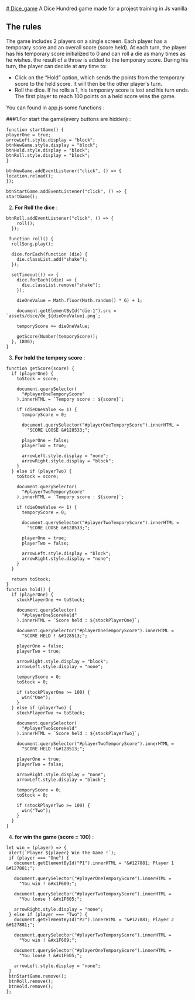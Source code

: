 [# Dice_game](https://dice-game-by-ludop.netlify.app/#)
A Dice Hundred game made for a project training in Js vanilla

## The rules

  The game includes 2 players on a single screen.
  Each player has a temporary score and an overall score (score held).
  At each turn, the player has his temporary score initialized to 0 and can roll a die as many times as he wishes. the
  result of a throw is added to the temporary score.
  During his turn, the player can decide at any time to:
  - Click on the “Hold” option, which sends the points from the temporary score to the held score. It will then be the
  other player's turn.
  - Roll the dice. If he rolls a 1, his temporary score is lost and his turn ends.
  The first player to reach 100 points on a held score wins the game.


You can found in app.js some functions :

###1.For start the game(every buttons are hidden) : 
  ```
  function startGame() {
  playerOne = true;
  arrowLeft.style.display = "block";
  btnNewGame.style.display = "block";
  btnHold.style.display = "block";
  btnRoll.style.display = "block";
}

btnNewGame.addEventListener("click", () => {
  location.reload();
});

btnStartGame.addEventListener("click", () => {
  startGame();
```

2. **For Roll the dice** : 
```
btnRoll.addEventListener("click", () => {
    roll();
  });
  
 function roll() {
  rollSong.play();

  dice.forEach(function (die) {
    die.classList.add("shake");
  });

  setTimeout(() => {
    dice.forEach((die) => {
      die.classList.remove("shake");
    });

    dieOneValue = Math.floor(Math.random() * 6) + 1;

    document.getElementById("die-1").src = `assets/dice/de_${dieOneValue}.png`;

    temporyScore += dieOneValue;

    getScore(Number(temporyScore));
  }, 1800);
}
```
3. **For hold the tempory score** :
```
function getScore(score) {
  if (playerOne) {
    toStock = score;

    document.querySelector(
      "#playerOneTemporyScore"
    ).innerHTML = `Tempory score : ${score}`;

    if (dieOneValue <= 1) {
      temporyScore = 0;

      document.querySelector("#playerOneTemporyScore").innerHTML =
        "SCORE LOOSE &#128533;";

      playerOne = false;
      playerTwo = true;

      arrowLeft.style.display = "none";
      arrowRight.style.display = "block";
    }
  } else if (playerTwo) {
    toStock = score;

    document.querySelector(
      "#playerTwoTemporyScore"
    ).innerHTML = `Tempory score : ${score}`;

    if (dieOneValue <= 1) {
      temporyScore = 0;

      document.querySelector("#playerTwoTemporyScore").innerHTML =
        "SCORE LOOSE &#128533;";

      playerOne = true;
      playerTwo = false;

      arrowLeft.style.display = "block";
      arrowRight.style.display = "none";
    }
  }

  return toStock;
}
function hold() {
  if (playerOne) {
    stockPlayerOne += toStock;

    document.querySelector(
      "#playerOneScoreHeld"
    ).innerHTML = `Score held : ${stockPlayerOne}`;

    document.querySelector("#playerOneTemporyScore").innerHTML =
      "SCORE HELD ! &#128513;";

    playerOne = false;
    playerTwo = true;

    arrowRight.style.display = "block";
    arrowLeft.style.display = "none";

    temporyScore = 0;
    toStock = 0;

    if (stockPlayerOne >= 100) {
      win("One");
    }
  } else if (playerTwo) {
    stockPlayerTwo += toStock;

    document.querySelector(
      "#playerTwoScoreHeld"
    ).innerHTML = `Score held : ${stockPlayerTwo}`;

    document.querySelector("#playerTwoTemporyScore").innerHTML =
      "SCORE HELD !&#128513;";

    playerOne = true;
    playerTwo = false;

    arrowRight.style.display = "none";
    arrowLeft.style.display = "block";

    temporyScore = 0;
    toStock = 0;

    if (stockPlayerTwo >= 100) {
      win("Two");
    }
  }
}
```
4. **for win the game (score = 100)** : 
 ```
 let win = (player) => {
  alert(`Player ${player} Win the Game !`);
  if (player === "One") {
    document.getElementById("P1").innerHTML = "&#127881; Player 1 &#127881;";

    document.querySelector("#playerOneTemporyScore").innerHTML =
      "You win ! &#x1F609;";

    document.querySelector("#playerTwoTemporyScore").innerHTML =
      "You loose ! &#x1F605;";

    arrowRight.style.display = "none";
  } else if (player === "Two") {
    document.getElementById("P2").innerHTML = "&#127881; Player 2 &#127881;";

    document.querySelector("#playerTwoTemporyScore").innerHTML =
      "You win ! &#x1F609;";

    document.querySelector("#playerOneTemporyScore").innerHTML =
      "You loose ! &#x1F605;";

    arrowLeft.style.display = "none";
  }
  btnStartGame.remove();
  btnRoll.remove();
  btnHold.remove();
};
```
